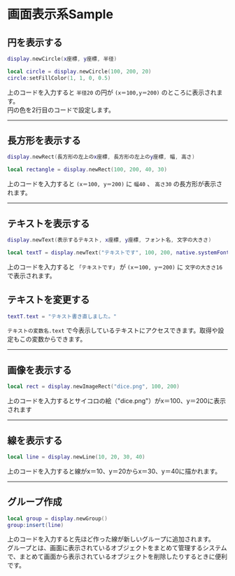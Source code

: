 # 画面表示系Sample

## 円を表示する

```lua
display.newCircle(x座標, y座標, 半径)
```

```lua
local circle = display.newCircle(100, 200, 20)
circle:setFillColor(1, 1, 0, 0.5)
```

上のコードを入力すると `半径20` の円が `(x＝100,y＝200)` のところに表示されます。  
円の色を2行目のコードで設定します。

- - -

## 長方形を表示する

```lua
display.newRect(長方形の左上のx座標, 長方形の左上のy座標, 幅, 高さ)
```

```lua
local rectangle = display.newRect(100, 200, 40, 30)
```

上のコードを入力すると `(x＝100, y＝200)` に `幅40` 、 `高さ30` の長方形が表示されます。

- - -

## テキストを表示する

```lua
display.newText(表示するテキスト, x座標, y座標, フォント名, 文字の大きさ)
```

```lua
local textT = display.newText("テキストです", 100, 200, native.systemFont, 16)
```

上のコードを入力すると `「テキストです」` が `(x＝100, y＝200)` に `文字の大きさ16` で表示されます。

## テキストを変更する

```lua
textT.text = "テキスト書き直しました。"
```

`テキストの変数名.text` で今表示しているテキストにアクセスできます。取得や設定もこの変数からできます。

- - -

## 画像を表示する

```lua
local rect = display.newImageRect("dice.png", 100, 200)
```

上のコードを入力するとサイコロの絵（"dice.png"）がx＝100、y＝200に表示されます

- - -

## 線を表示する

```lua
local line = display.newLine(10, 20, 30, 40)
```

上のコードを入力すると線がx＝10、y＝20からx＝30、y＝40に描かれます。

- - -

## グループ作成

```lua
local group = display.newGroup()
group:insert(line)
```

上のコードを入力すると先ほど作った線が新しいグループに追加されます。  
グループとは、画面に表示されているオブジェクトをまとめて管理するシステムで、まとめて画面から表示されているオブジェクトを削除したりするときに便利です。